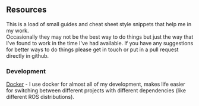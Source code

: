 ## Resources

This is a load of small guides and cheat sheet style snippets that help me in my work.  
Occasionally they may not be the best way to do things but just the way that I've found to work in the time I've had available. If you have any suggestions for better ways to do things please get in touch or put in a pull request directly in github.  
  
  
### Development
[Docker](https://grdwyer.github.io/resources/docker) - I use docker for almost all of my development, makes life easier for switching between different projects with different dependencies (like different ROS distributions).
